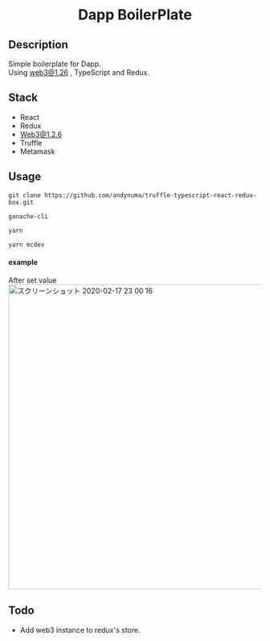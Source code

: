 <h1 align="center">Dapp BoilerPlate
</h2>

## Description
Simple boilerplate for Dapp.  
Using web3@1.26 , TypeScript and Redux.




## Stack

- React
- Redux
- Web3@1.2.6
- Truffle
- Metamask

## Usage

`git clone https://github.com/andynuma/truffle-typescript-react-redux-box.git`

`ganache-cli`

`yarn`

`yarn mcdev`




#### example


After set value
<img width="606" alt="スクリーンショット 2020-02-17 23 00 16" src="https://user-images.githubusercontent.com/29624403/74660347-512edc00-51d9-11ea-8ce6-2deccdc4da6d.png">



## Todo

- Add web3 instance to redux's store.
